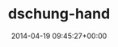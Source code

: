 ---
title:		"dschung-hand"
type:		"photos"
mediatype:		"upload"
description:		"TBC"
date:		"2014-04-19 09:45:27+00:00"
album:		"people"
filename:		"dschung-hand.md"
series:		""
cl_public_id:		"people/dschung-hand"
cl_version:		1497005378
format:		"tiff"
bytes:		1079264
width:		810
height:		1440
colours:
- "#7A8F47"
- "#393E3B"
- "#615750"
- "#6A6F6C"
- "#7A5B49"
- "#3D3A35"
- "#777F7F"
- "#9EB358"
- "#8D9354"
- "#3F2D22"
- "#BE8C76"
- "#7E6F52"
- "#EAD0CC"
- "#312618"
- "#928D5A"
- "#77796E"
- "#ADBB5B"
exposure_mode:		"Auto"
program:		"Aperture-priority AE"
aperture:		"2.8"
focal_length:		"50.0 mm"
iso:		"200"
shutter_speed:		"1/320"
metering:		"Multi-segment"
flash:		"Off, Did not fire"
white_balance:		"As Shot"
colour_temp:		"4850"
has_crop:		"false"
orientation:		"Horizontal (normal)"
camera_model:		"NIKON D800"
lens_info:		"0mm f/0"
artist:		"No artist info"
x_resolution:		"300"
y_resolution:		"300"
---
